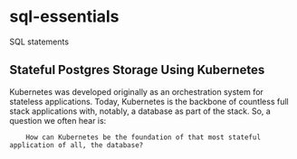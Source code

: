 # sql-essentials
SQL statements

## Stateful Postgres Storage Using Kubernetes
<!--
https://www.crunchydata.com/blog/stateful-postgres-storage-using-kubernetes
-->

Kubernetes was developed originally as an orchestration system for stateless applications. Today, Kubernetes is the backbone of countless full stack applications with, notably, a database as part of the stack. So, a question we often hear is:

```
    How can Kubernetes be the foundation of that most stateful application of all, the database?
```
